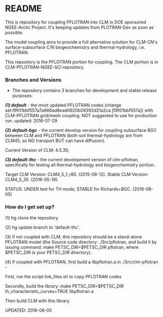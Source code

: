 # README #

This is repository for coupling PFLOTRAN into CLM in DOE sponsored NGEE-Arctic Project. It's keeping updates from PLOTRAN-Dev as soon as possible.

The model coupling aims to provide a full alternative solution for CLM-CN's surface-subsurface C/N biogeochemistry and thermal-hydrology, i.e. PFLOTRAN.

This repository is the PFLOTRAN portion for coupling. The CLM portion is in CLM-PFLOTRAN-NGEE-SCI repository.

### Branches and Versions ###

* The repository contains 3 branches for development and stable release purposes:
  
***(1) default*** - the most updated PFLOTRAN codes (change set:f9f01bbf557a7a666ad8ead0620b09392d21a2ca [f9f01bbf557a]) with CLM-PFLOTRAN grid/mesh coupling. NOT suggested to use for production run. updated: 2016-07-29

***(2) default-bgc*** - the current develop version for coupling subsurface BGC between CLM and PFLOTRAN (both soil thermal-hydrology are from CLM45, so NO transport BUT can have diffusion). 

Current Version of CLM: 4.5.35; 

***(3) default-thc*** - the current development version of clm-pflotran, specifically for testing all thermal-hydrology and biogeochemistry portion. 

Target CLM Version: CLM4_5_1_r85. (2015-08-12).
Stable CLM Version: CLM4_5_35. (2016-05-19). 

STATUS: UNDER test for TH mode; STABLE for Richards+BGC. (2016-08-05) 

### How do I get set up? ###

(1) hg clone the repository. 

(2) hg update branch to 'default-thc'.

(3) if not coupled with CLM, this repository should be a stand-alone PFLOTRAN model (the Source code directory: ./Src/pflotran, and build it by issuing command: make PETSC_DIR=$PETSC_DIR pflotran, where $PETSC_DIR is your PETSC_DIR directory).

(4) if coupled with PFLOTRAN, first build a libpflotran.a in ./Src/clm-pflotran - 

First, run the script link_files.sh to copy PFLOTRAN codes

Secondly, build the library: make PETSC_DIR=$PETSC_DIR th_characteristic_curves=TRUE libpflotran.a

Then build CLM with this library. 

UPDATED: 2016-08-05
